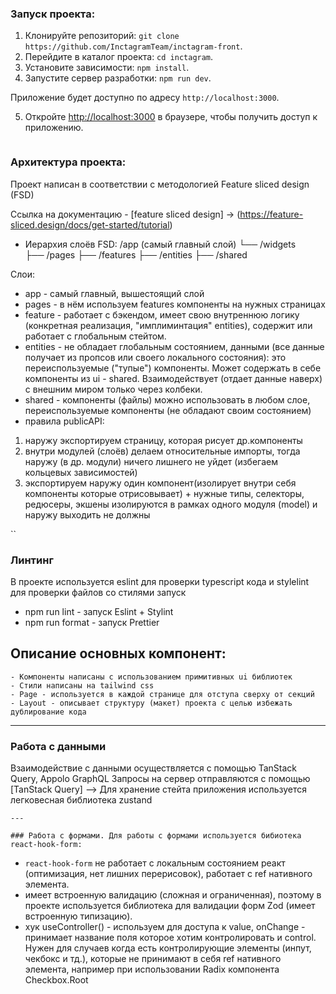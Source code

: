 ### Запуск проекта:
1. Клонируйте репозиторий: `git clone https://github.com/InctagramTeam/inctagram-front`.
2. Перейдите в каталог проекта: `cd inctagram`.
3. Установите зависимости: `npm install`.
4. Запустите сервер разработки: `npm run dev`.

Приложение будет доступно по адресу `http://localhost:3000`.

5. Откройте [http://localhost:3000](http://localhost:3000) в браузере, чтобы получить доступ к приложению.
```

```
### Архитектура проекта:
Проект написан в соответствии с методологией Feature sliced design (FSD)

Ссылка на документацию - [feature sliced design] -> (https://feature-sliced.design/docs/get-started/tutorial)
- Иерархия слоёв FSD:
/app (самый главный слой)
└── /widgets  
├── /pages
├── /features
├── /entities
├── /shared

Слои:
- app - самый главный, вышестоящий слой
- pages - в нём используем features компоненты на нужных страницах
- feature - работает с бэкендом, имеет свою внутреннюю логику (конкретная реализация, "имплиминтация" entities), содержит или работает с глобальным стейтом.
- entities - не обладает глобальным состоянием, данными (все данные получает из пропсов или своего локального состояния): это переиспользуемые ("тупые") 
компоненты. Может содержать в себе компоненты из ui - shared. Взаимодействует (отдает данные наверх) с внешним миром только через колбеки. 
- shared - компоненты (файлы) можно использовать в любом слое, переиспользуемые компоненты (не обладают своим состоянием)
- правила publicAPI:
1) наружу экспортируем страницу, которая рисует др.компоненты
2) внутри модулей (слоёв) делаем относительные импорты, тогда наружу (в др. модули) ничего лишнего не уйдет (избегаем кольцевых зависимостей)
3) экспортируем наружу один компонент(изолирует внутри себя компоненты которые отрисовывает) + нужные типы,
селекторы, редюсеры, экшены изолируются в рамках одного модуля (model) и наружу выходить не должны

``
### Линтинг
В проекте используется eslint для проверки typescript кода и stylelint для проверки файлов со стилями
запуск
 - npm run lint - запуск Eslint + Stylint
 - npm run format - запуск Prettier

## Описание основных компонент:

```
- Компоненты написаны с использованием примитивных ui библиотек
- Стили написаны на tailwind css
- Page - используется в каждой странице для отступа сверху от секций
- Layout - описывает структуру (макет) проекта с целью избежать дублирование кода
```

---

### Работа с данными
Взаимодействие с данными осуществляется с помощью TanStack Query, Appolo GraphQL
Запросы на сервер отправляются с помощью [TanStack Query] --> Для хранение стейта приложения используется
легковесная библиотека zustand

```
---

### Работа с формами. Для работы с формами используется бибиотека react-hook-form:
```
- `react-hook-form` не работает с локальным состоянием реакт (оптимизация, нет лишних перерисовок),
работает с ref нативного элемента.
- имеет встроенную валидацию (сложная и ограниченная), поэтому в проекте используется библиотека для валидации форм Zod
(имеет встроенную типизацию).
- хук useController() - используем для доступа к value, onChange - принимает название поля которое
хотим контролировать и control. Нужен для случаев когда есть контролирующие элементы (инпут, чекбокс и тд.),
которые не принимают в себя ref нативного элемента, например при использовании Radix компонента Checkbox.Root
```

